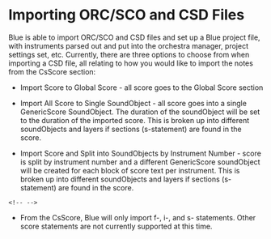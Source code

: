Importing ORC/SCO and CSD Files 
===============================

Blue is able to import ORC/SCO and CSD files and set up a Blue project
file, with instruments parsed out and put into the orchestra manager,
project settings set, etc. Currently, there are three options to choose
from when importing a CSD file, all relating to how you would like to
import the notes from the CsScore section:

-   Import Score to Global Score - all score goes to the Global Score
    section

-   Import All Score to Single SoundObject - all score goes into a
    single GenericScore SoundObject. The duration of the soundObject
    will be set to the duration of the imported score. This is broken up
    into different soundObjects and layers if sections (s-statement) are
    found in the score.

-   Import Score and Split into SoundObjects by Instrument Number -
    score is split by instrument number and a different GenericScore
    soundObject will be created for each block of score text per
    instrument. This is broken up into different soundObjects and layers
    if sections (s-statement) are found in the score.

```{=html}
<!-- -->
```
-   From the CsScore, Blue will only import f-, i-, and s- statements.
    Other score statements are not currently supported at this time.

